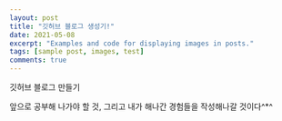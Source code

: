 ```yaml
---
layout: post
title: "깃허브 블로그 생성기!"
date: 2021-05-08
excerpt: "Examples and code for displaying images in posts."
tags: [sample post, images, test]
comments: true
---
```




깃허브 블로그 만들기

앞으로 공부해 나가야 할 것, 그리고 내가 해나간 경험들을 작성해나갈 것이다^*^

